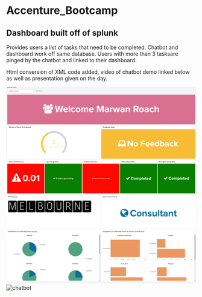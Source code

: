# Accenture_Bootcamp
## Dashboard built off of splunk
Provides users a list of tasks that need to be completed. Chatbot and dashboard work off same database. Users with more than 3 tasksare pinged by the chatbot and linked to their dashboard.


Html conversion of XML code added, video of chatbot demo linked below as well as presentation given on the day. 

![dashboard](dashboard_one.png)
![dashboard2](dashboard_two.png)
![chatbot](chatbot_demo.gif)
